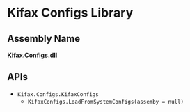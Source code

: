 ﻿Kifax Configs Library
===

Assembly Name
---
**Kifax.Configs.dll**

APIs
---
- `Kifax.Configs.KifaxConfigs`
  - `KifaxConfigs.LoadFromSystemConfigs(assemby = null)`
